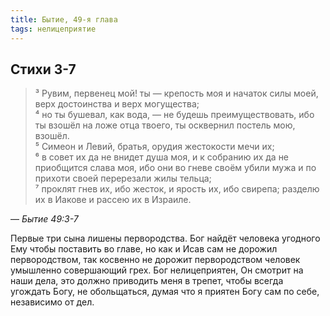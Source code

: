 ```yaml
---
title: Бытие, 49-я глава
tags: нелицеприятие
---
```


## Стихи 3-7

> ³ Рувим, первенец мой! ты — крепость моя и начаток силы моей, верх достоинства и верх могущества;  
> ⁴ но ты бушевал, как вода, — не будешь преимуществовать, ибо ты взошёл на ложе отца твоего, ты осквернил постель мою, взошёл.  
> ⁵ Симеон и Левий, братья, орудия жестокости мечи их;  
> ⁶ в совет их да не внидет душа моя, и к собранию их да не приобщится слава моя, ибо они во гневе своём убили мужа и по прихоти своей
> перерезали жилы тельца;  
> ⁷ проклят гнев их, ибо жесток, и ярость их, ибо свирепа; разделю их в Иакове и рассею их в Израиле.

— <cite>Бытие&nbsp;49:3-7</cite>

Первые три сына лишены первородства. Бог найдёт человека угодного Ему чтобы поставить во главе, но как и Исав сам не дорожил первородством,
так косвенно не дорожит первородством человек умышленно совершающий грех. Бог нелицеприятен, Он смотрит на наши дела, это должно приводить меня
в трепет, чтобы всегда угождать Богу, не обольщаться, думая что я приятен Богу сам по себе, независимо от дел.
